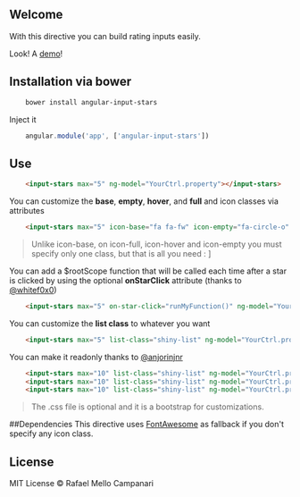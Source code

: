 ## Welcome

With this directive you can build rating inputs easily. 

Look!  A [demo](http://lab.rafamello.com/angular-input-stars)!

## Installation via bower

```bash
	bower install angular-input-stars
```

Inject it
```javascript
    angular.module('app', ['angular-input-stars'])
```

## Use

```html
	<input-stars max="5" ng-model="YourCtrl.property"></input-stars>
```

You can customize the **base**, **empty**, **hover**, and **full** and  icon classes via attributes
```html
	<input-stars max="5" icon-base="fa fa-fw" icon-empty="fa-circle-o" icon-hover="hover" icon-full="fa-circle" ng-model="YourCtrl.property"></input-stars>
```
> Unlike icon-base, on icon-full, icon-hover and icon-empty you must specify only one class, but that is all you need : ]

You can add a $rootScope function that will be called each time after a star is clicked by using the optional **onStarClick** attribute (thanks to [@whitef0x0](https://github.com/whitef0x0))
```html
	<input-stars max="5" on-star-click="runMyFunction()" ng-model="YourCtrl.property"></input-stars>
```

You can customize the **list class** to whatever you want
```html
	<input-stars max="5" list-class="shiny-list" ng-model="YourCtrl.property"></input-stars>
```

You can make it readonly thanks to [@anjorinjnr](https://github.com/anjorinjnr)
```html
	<input-stars max="10" list-class="shiny-list" ng-model="YourCtrl.property" readonly ></input-stars>
	<input-stars max="10" list-class="shiny-list" ng-model="YourCtrl.property" readonly="true" ></input-stars>
	<input-stars max="10" list-class="shiny-list" ng-model="YourCtrl.property" readonly="readonly" ></input-stars>
```

> The .css file is optional and it is a bootstrap for customizations.

##Dependencies
This directive uses [FontAwesome](http://fortawesome.github.io/Font-Awesome/) as fallback if you don't specify any icon class.

## License

MIT License © Rafael Mello Campanari
